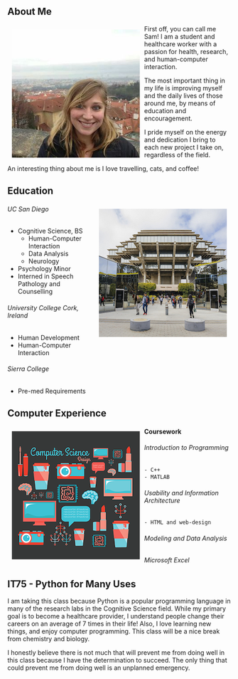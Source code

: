 ## About Me

<img src="portfolio.jpg" align="left" style="margin: 10px"> 

First off, you can call me Sam! I am a student and healthcare worker with a passion for health, research, and human-computer interaction. 

The most important thing in my life is improving myself and the daily lives of those around me, by means of education and encouragement. 

I pride myself on the energy and dedication I bring to each new project I take on, regardless of the field. 

An interesting thing about me is I love travelling, cats, and coffee!



## Education

<img src="UCSD.jpg" align="right" style="margin: 10px">

###### UC San Diego
- Cognitive Science, BS
    - Human-Computer Interaction
    - Data Analysis
    - Neurology
- Psychology Minor
- Interned in Speech Pathology and Counselling

###### University College Cork, Ireland
- Human Development
- Human-Computer Interaction

###### Sierra College
- Pre-med Requirements

## Computer Experience

<img src="comp.png" align="left" style="margin: 10px">

#### Coursework

###### Introduction to Programming
    - C++
    - MATLAB

###### Usability and Information Architecture
    - HTML and web-design

###### Modeling and Data Analysis

###### Microsoft Excel

## IT75 - Python for Many Uses
I am taking this class because Python is a popular programming language in many of the research labs in the Cognitive Science field. While my primary goal is to become a healthcare provider, I understand people change their careers on an average of 7 times in their life! Also, I love learning new things, and enjoy computer programming. This class will be a nice break from chemistry and biology.

I honestly believe there is not much that will prevent me from doing well in this class because I have the determination to succeed. The only thing that could prevent me from doing well is an unplanned emergency.

